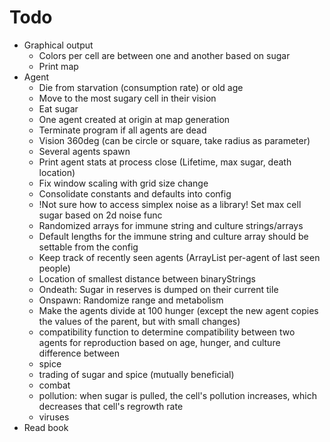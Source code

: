 # Todo
* Graphical output
    + Colors per cell are between one and another based on sugar
    + Print map
* Agent
    + Die from starvation (consumption rate) or old age
    + Move to the most sugary cell in their vision
    + Eat sugar
    + One agent created at origin at map generation
    + Terminate program if all agents are dead
    + Vision 360deg (can be circle or square, take radius as parameter)
    + Several agents spawn
    - Print agent stats at process close (Lifetime, max sugar, death location)
    + Fix window scaling with grid size change
    + Consolidate constants and defaults into config
    + !Not sure how to access simplex noise as a library! Set max cell sugar based on 2d noise func
    + Randomized arrays for immune string and culture strings/arrays
    + Default lengths for the immune string and culture array should be settable from the config
    + Keep track of recently seen agents (ArrayList per-agent of last seen people)
    - Location of smallest distance between binaryStrings
    + Ondeath: Sugar in reserves is dumped on their current tile
    + Onspawn: Randomize range and metabolism
    + Make the agents divide at 100 hunger (except the new agent copies the values of the parent, but with small changes)
    - compatibility function to determine compatibility between two agents for reproduction based on age, hunger, and culture difference between
    - spice
    - trading of sugar and spice (mutually beneficial)
    - combat
    - pollution: when sugar is pulled, the cell's pollution increases, which decreases that cell's regrowth rate
    - viruses
* Read book
